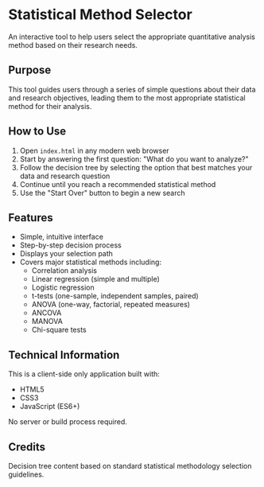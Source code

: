 # Statistical Method Selector

An interactive tool to help users select the appropriate quantitative analysis method based on their research needs.

## Purpose

This tool guides users through a series of simple questions about their data and research objectives, leading them to the most appropriate statistical method for their analysis.

## How to Use

1. Open `index.html` in any modern web browser
2. Start by answering the first question: "What do you want to analyze?"
3. Follow the decision tree by selecting the option that best matches your data and research question
4. Continue until you reach a recommended statistical method
5. Use the "Start Over" button to begin a new search

## Features

- Simple, intuitive interface
- Step-by-step decision process
- Displays your selection path
- Covers major statistical methods including:
  - Correlation analysis
  - Linear regression (simple and multiple)
  - Logistic regression
  - t-tests (one-sample, independent samples, paired)
  - ANOVA (one-way, factorial, repeated measures)
  - ANCOVA
  - MANOVA
  - Chi-square tests

## Technical Information

This is a client-side only application built with:
- HTML5
- CSS3 
- JavaScript (ES6+)

No server or build process required.

## Credits

Decision tree content based on standard statistical methodology selection guidelines. 